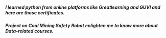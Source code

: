 ##### I learned python from online platforms like Greatlearning and GUVI and here are those certificates.
##### Project on Coal Mining Safety Robot enlighten me to know more about Data-related courses.
